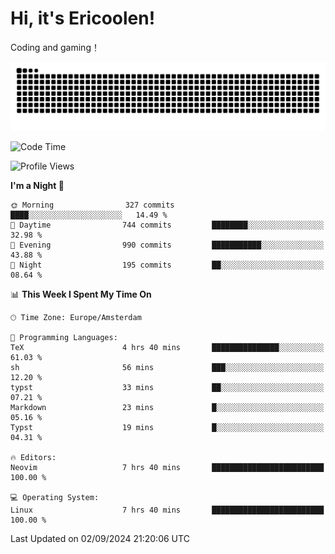 # Hi, it's Ericoolen!
Coding and gaming！

<picture>
  <source media="(prefers-color-scheme: dark)" srcset="https://raw.githubusercontent.com/Eric-Song-Nop/Eric-Song-Nop/output/github-contribution-grid-snake-dark.svg">
  <source media="(prefers-color-scheme: light)" srcset="https://raw.githubusercontent.com/Eric-Song-Nop/Eric-Song-Nop/output/github-contribution-grid-snake.svg">
  <img alt="github contribution grid snake animation" src="https://raw.githubusercontent.com/Eric-Song-Nop/Eric-Song-Nop/output/github-contribution-grid-snake.svg">
</picture>

<!--START_SECTION:waka-->
![Code Time](http://img.shields.io/badge/Code%20Time-1%2C470%20hrs%2018%20mins-blue)

![Profile Views](http://img.shields.io/badge/Profile%20Views-11-blue)

**I'm a Night 🦉** 

```text
🌞 Morning                327 commits         ████░░░░░░░░░░░░░░░░░░░░░   14.49 % 
🌆 Daytime                744 commits         ████████░░░░░░░░░░░░░░░░░   32.98 % 
🌃 Evening                990 commits         ███████████░░░░░░░░░░░░░░   43.88 % 
🌙 Night                  195 commits         ██░░░░░░░░░░░░░░░░░░░░░░░   08.64 % 
```


📊 **This Week I Spent My Time On** 

```text
🕑︎ Time Zone: Europe/Amsterdam

💬 Programming Languages: 
TeX                      4 hrs 40 mins       ███████████████░░░░░░░░░░   61.03 % 
sh                       56 mins             ███░░░░░░░░░░░░░░░░░░░░░░   12.20 % 
typst                    33 mins             ██░░░░░░░░░░░░░░░░░░░░░░░   07.21 % 
Markdown                 23 mins             █░░░░░░░░░░░░░░░░░░░░░░░░   05.16 % 
Typst                    19 mins             █░░░░░░░░░░░░░░░░░░░░░░░░   04.31 % 

🔥 Editors: 
Neovim                   7 hrs 40 mins       █████████████████████████   100.00 % 

💻 Operating System: 
Linux                    7 hrs 40 mins       █████████████████████████   100.00 % 
```


 Last Updated on 02/09/2024 21:20:06 UTC
<!--END_SECTION:waka-->
